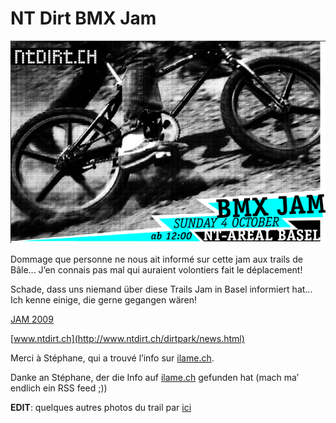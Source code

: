# NT Dirt BMX Jam

![NT_JAM](./media/NT_JAM.png)

Dommage que personne ne nous ait informé sur cette jam aux trails de Bâle... J’en connais pas mal qui auraient volontiers fait le déplacement!

Schade, dass uns niemand über diese Trails Jam in Basel informiert hat... Ich kenne einige, die gerne gegangen wären!

[JAM 2009](https://vimeo.com/7027293)

[www.ntdirt.ch](http://www.ntdirt.ch/dirtpark/news.html)

Merci à Stéphane, qui a trouvé l’info sur [ilame.ch](http://ilame.ch/).

Danke an Stéphane, der die Info auf [ilame.ch](http://ilame.ch/) gefunden hat (mach ma’ endlich ein RSS feed ;))

**EDIT**: quelques autres photos du trail par [ici](http://mtbisokay.de/?p=994)
